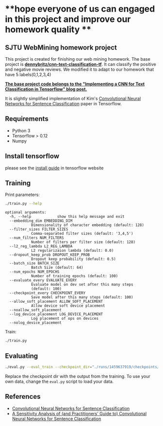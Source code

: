 # **hope everyone of us can engaged in this project and improve our homework quality **
## SJTU WebMining homework project

This project is created for finishing our web mining homework. The base project is **[dennybritz/cnn-text-classification-tf](https://github.com/dennybritz/cnn-text-classification-tf)**.  It can classify the positive and negative movie reviews. We modified it to adapt to our homework that have 5 labels(0,1,2,3,4)



**[The base project code belongs to the "Implementing a CNN for Text Classification in Tensorflow" blog post.](http://www.wildml.com/2015/12/implementing-a-cnn-for-text-classification-in-tensorflow/)**

It is slightly simplified implementation of Kim's [Convolutional Neural Networks for Sentence Classification](http://arxiv.org/abs/1408.5882) paper in Tensorflow.


## Requirements

- Python 3
- Tensorflow > 0.12
- Numpy

## Install tensorflow

please see the [install guide](https://www.tensorflow.org/install/) in tensorflow website 




## Training

Print parameters:

```bash
./train.py --help
```

```
optional arguments:
  -h, --help            show this help message and exit
  --embedding_dim EMBEDDING_DIM
            Dimensionality of character embedding (default: 128)
  --filter_sizes FILTER_SIZES
            Comma-separated filter sizes (default: '3,4,5')
  --num_filters NUM_FILTERS
            Number of filters per filter size (default: 128)
  --l2_reg_lambda L2_REG_LAMBDA
            L2 regularizaion lambda (default: 0.0)
  --dropout_keep_prob DROPOUT_KEEP_PROB
            Dropout keep probability (default: 0.5)
  --batch_size BATCH_SIZE
            Batch Size (default: 64)
  --num_epochs NUM_EPOCHS
            Number of training epochs (default: 100)
  --evaluate_every EVALUATE_EVERY
            Evaluate model on dev set after this many steps
            (default: 100)
  --checkpoint_every CHECKPOINT_EVERY
            Save model after this many steps (default: 100)
  --allow_soft_placement ALLOW_SOFT_PLACEMENT
            Allow device soft device placement
  --noallow_soft_placement
  --log_device_placement LOG_DEVICE_PLACEMENT
            Log placement of ops on devices
  --nolog_device_placement

```

Train:

```bash
./train.py
```

## Evaluating

```bash
./eval.py --eval_train --checkpoint_dir="./runs/1459637919/checkpoints/"
```

Replace the checkpoint dir with the output from the training. To use your own data, change the `eval.py` script to load your data.


## References

- [Convolutional Neural Networks for Sentence Classification](http://arxiv.org/abs/1408.5882)
- [A Sensitivity Analysis of (and Practitioners' Guide to) Convolutional Neural Networks for Sentence Classification](http://arxiv.org/abs/1510.03820)
